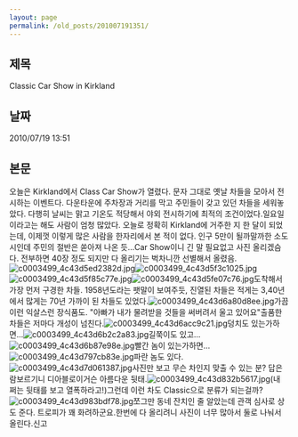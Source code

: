```yaml
---
layout: page
permalink: /old_posts/201007191351/
---
```


## 제목
Classic Car Show in Kirkland

## 날짜
2010/07/19 13:51

## 본문

오늘은 Kirkland에서 Class Car Show가 열렸다. 문자 그대로 옛날 차들을 모아서 전시하는 이벤트다. 다운타운에 주차장과 거리를 막고 주민들이 갖고 있던 차들을 세워놓았다. 다행히 날씨는 맑고 기온도 적당해서 야외 전시하기에 최적의 조건이었다.일요일이라고는 해도 사람이 엄청 많았다. 오늘로 정확히 Kirkland에 거주한 지 한 달이 되었는데, 이제껏 이렇게 많은 사람을 한자리에서 본 적이 없다. 인구 5만이 될까말까한 소도시인데 주민의 절반은 쏟아져 나온 듯...Car Show이니 긴 말 필요없고 사진 올리겠슴다. 전부하면 40장 정도 되지만 다 올리기는 벅차니깐 선별해서 올렸음.![c0003499_4c43d5ed2382d.jpg](201007191351/c0003499_4c43d5ed2382d.jpg)![c0003499_4c43d5f3c1025.jpg](201007191351/c0003499_4c43d5f3c1025.jpg)![c0003499_4c43d5f85c77e.jpg](201007191351/c0003499_4c43d5f85c77e.jpg)![c0003499_4c43d5fe07c76.jpg](201007191351/c0003499_4c43d5fe07c76.jpg)도착해서 가장 먼저 구경한 차들. 1958년도라는 팻말이 보여주듯, 진열된 차들은 적게는 3,40년에서 많게는 70년 가까이 된 차들도 있었다.![c0003499_4c43d6a80d8ee.jpg](201007191351/c0003499_4c43d6a80d8ee.jpg)가끔 이런 익살스런 장식품도. "아빠가 내가 물려받을 것들을 써버려서 울고 있어요"출품한 차들은 저마다 개성이 넘친다.![c0003499_4c43d6acc9c21.jpg](201007191351/c0003499_4c43d6acc9c21.jpg)덩치도 있는가하면...![c0003499_4c43d6b2c2a83.jpg](201007191351/c0003499_4c43d6b2c2a83.jpg)길쭉이도 있고...![c0003499_4c43d6b87e98e.jpg](201007191351/c0003499_4c43d6b87e98e.jpg)빨간 놈이 있는가하면...![c0003499_4c43d797cb83e.jpg](201007191351/c0003499_4c43d797cb83e.jpg)파란 놈도 있다.![c0003499_4c43d7d061387.jpg](201007191351/c0003499_4c43d7d061387.jpg)사진만 보고 무슨 차인지 맞출 수 있는 분? 답은람보르기니 디아블로이거슨 아름다운 뒷태.![c0003499_4c43d832b5617.jpg](201007191351/c0003499_4c43d832b5617.jpg)(내 쩌는 뒷태를 보고 열폭하라고!)그런데 이런 차도 Classic으로 분류가 되는걸까?![c0003499_4c43d983bdf78.jpg](201007191351/c0003499_4c43d983bdf78.jpg)쪼그만 동네 잔치인 줄 알았는데 관객 심사로 상도 준다. 트로피가 꽤 화려하군요.한번에 다 올리려니 사진이 너무 많아서 둘로 나눠서 올린다.신고